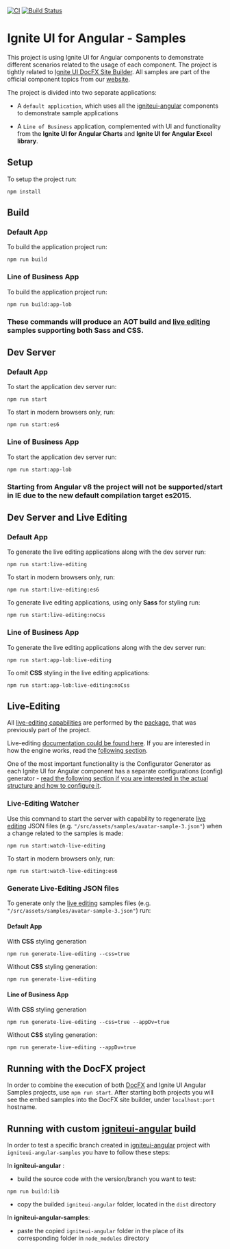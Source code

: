 [![CI](https://github.com/IgniteUI/igniteui-angular-samples/actions/workflows/build-app-lob.yml/badge.svg)](https://github.com/IgniteUI/igniteui-angular-samples/actions/workflows/build-app-lob.yml)
[![Build Status](https://dev.azure.com/IgniteUI/igniteui-angular/_apis/build/status/IgniteUI.igniteui-angular-samples?branchName=refs%2Fpull%2F2995%2Fmerge)](https://dev.azure.com/IgniteUI/igniteui-angular/_build/latest?definitionId=4&branchName=refs%2Fpull%2F2995%2Fmerge)

# Ignite UI for Angular - Samples

This project is using Ignite UI for Angular components to demonstrate different scenarios related to the usage of each component. The project is tightly related to [Ignite UI DocFX Site Builder](https://github.com/IgniteUI/igniteui-docfx). All samples are part of the official component topics from our [website](https://www.infragistics.com/products/ignite-ui-angular/angular/components/grid.html).

The project is divided into two separate applications:


- A `default application`, which uses all the [igniteui-angular](https://www.infragistics.com/products/ignite-ui-angular) components to demonstrate sample applications

- A `Line of Business` application, complemented with UI and functionality from the **Ignite UI for Angular Charts** and **Ignite UI for Angular Excel library**.

## Setup
To setup the project run:

```
npm install
```

## Build

### Default App
To build the application project run:

```
npm run build
```

### Line of Business App
To build the application project run:
```
npm run build:app-lob
```

### These commands will produce an AOT build and [live editing](https://github.com/IgniteUI/igniteui-live-editing/blob/master/README.md) samples supporting both Sass and CSS.

## Dev Server

### Default App
To start the application dev server run:

```
npm run start
```

To start in modern browsers only, run:

```
npm run start:es6
```

### Line of Business App

To start the application dev server run:
```
npm run start:app-lob
```

### Starting from Angular v8 the project will not be supported/start in IE due to the new default compilation target es2015.

## Dev Server and Live Editing

### Default App

To generate the live editing applications along with the dev server run:
```
npm run start:live-editing
```

To start in modern browsers only, run:

```
npm run start:live-editing:es6
```


To generate live editing applications, using only **Sass** for styling run:
```
npm run start:live-editing:noCss
```

### Line of Business App

To generate the live editing applications along with the dev server run:
```
npm run start:app-lob:live-editing
```

To omit **CSS** styling in the live editing applications:
```
npm run start:app-lob:live-editing:noCss
```

## Live-Editing
All [live-editing capabilities](https://github.com/IgniteUI/igniteui-live-editing) are performed by the [ package](https://www.npmjs.com/package/igniteui-live-editing), that was previously part of the project.

Live-editing [documentation could be found here](https://github.com/IgniteUI/igniteui-live-editing#live-editing-documentation). If you are interested in how the engine works, read the [following section](https://github.com/IgniteUI/igniteui-live-editing#how-the-live-editing-engine-works).

One of the most important functionality is the Configurator Generator as each Ignite UI for Angular component has a separate configurations (config) generator - [read the following section if you are interested in the actual structure and how to configure it](https://github.com/IgniteUI/igniteui-live-editing#configuration-generator).
### Live-Editing Watcher
Use this command to start the server with capability to regenerate [live editing](https://github.com/IgniteUI/igniteui-angular-samples/blob/master/live-editing/README.md) JSON files (e.g. `"/src/assets/samples/avatar-sample-3.json"`) when a change related to the samples is made:

```
npm run start:watch-live-editing
```

To start in modern browsers only, run:

```
npm run start:watch-live-editing:es6
```

### Generate Live-Editing JSON files
To generate only the [live editing](https://github.com/IgniteUI/igniteui-live-editing/blob/master/README.md) samples files (e.g. `"/src/assets/samples/avatar-sample-3.json"`) run:

#### Default App
With **CSS** styling generation
```
npm run generate-live-editing --css=true
```

Without **CSS** styling generation:
```
npm run generate-live-editing
```

#### Line of Business App
With **CSS** styling generation
```
npm run generate-live-editing --css=true --appDv=true
```

Without **CSS** styling generation:
```
npm run generate-live-editing --appDv=true
```

## Running with the DocFX project

In order to combine the execution of both [DocFX](https://github.com/IgniteUI/igniteui-docfx) and Ignite UI Angular Samples projects, use `npm run start`.
After starting both projects you will see the embed samples into the DocFX site builder, under `localhost:port` hostname.

## Running with custom [igniteui-angular](https://github.com/IgniteUI/igniteui-angular) build

In order to test a specific branch created in [igniteui-angular]((https://github.com/IgniteUI/igniteui-angular)) project with `igniteui-angular-samples` you have to follow these steps:

In **igniteui-angular** :
- build the source code with the version/branch you want to test: 
```
npm run build:lib
```
- copy the builded `igniteui-angular` folder, located in the `dist` directory

In **igniteui-angular-samples**:

- paste the copied `igniteui-angular` folder in the place of its corresponding folder in `node_modules` directory
